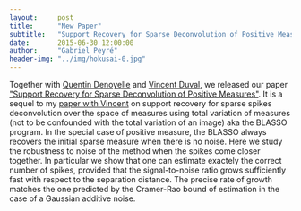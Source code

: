 ```yaml
---
layout:     post
title:      "New Paper"
subtitle:   "Support Recovery for Sparse Deconvolution of Positive Measures"
date:       2015-06-30 12:00:00
author:     "Gabriel Peyré"
header-img: "../img/hokusai-0.jpg"
---
```


Together with [Quentin Denoyelle](https://www.ceremade.dauphine.fr/~denoyelle/) and [Vincent Duval](https://who.rocq.inria.fr/Vincent.Duval/), we released our paper ["Support Recovery for Sparse Deconvolution of Positive Measures"](http://arxiv.org/abs/1506.08264). It is a sequel to my [paper with Vincent](https://hal.archives-ouvertes.fr/hal-00839635/) on support recovery for sparse spikes deconvolution over the space of measures using total variation of measures (not to be confounded with the total variation of an image) aka the BLASSO program. In the special case of positive measure, the BLASSO always recovers the initial sparse measure when there is no noise. Here we study the robustness to noise of the method when the spikes come closer together. In particular we show that one can estimate exactely the correct number of spikes, provided that the signal-to-noise ratio grows sufficiently fast with respect to the separation distance. The precise rate of growth matches the one predicted by the Cramer-Rao bound of estimation in the case of a Gaussian additive noise.
